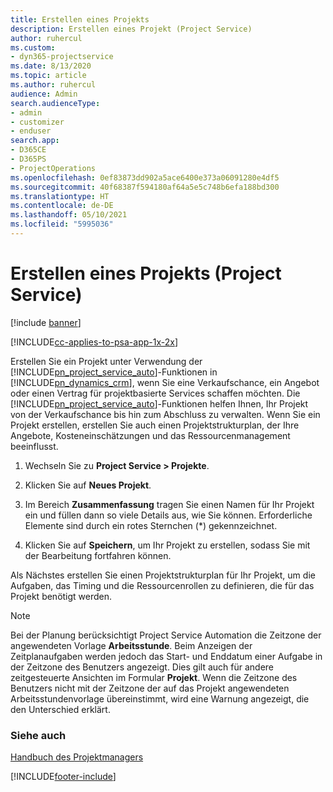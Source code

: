 ```yaml
---
title: Erstellen eines Projekts
description: Erstellen eines Projekt (Project Service)
author: ruhercul
ms.custom:
- dyn365-projectservice
ms.date: 8/13/2020
ms.topic: article
ms.author: ruhercul
audience: Admin
search.audienceType:
- admin
- customizer
- enduser
search.app:
- D365CE
- D365PS
- ProjectOperations
ms.openlocfilehash: 0ef83873dd902a5ace6400e373a06091280e4df5
ms.sourcegitcommit: 40f68387f594180af64a5e5c748b6efa188bd300
ms.translationtype: HT
ms.contentlocale: de-DE
ms.lasthandoff: 05/10/2021
ms.locfileid: "5995036"
---
```

# <a name="create-a-project-project-service"></a>Erstellen eines Projekts (Project Service)

[!include [banner](../includes/psa-now-project-operations.md)]

[!INCLUDE[cc-applies-to-psa-app-1x-2x](../includes/cc-applies-to-psa-app-1x-2x.md)]

Erstellen Sie ein Projekt unter Verwendung der [!INCLUDE[pn_project_service_auto](../includes/pn-project-service-auto.md)]-Funktionen in [!INCLUDE[pn_dynamics_crm](../includes/pn-dynamics-crm.md)], wenn Sie eine Verkaufschance, ein Angebot oder einen Vertrag für projektbasierte Services schaffen möchten. Die [!INCLUDE[pn_project_service_auto](../includes/pn-project-service-auto.md)]-Funktionen helfen Ihnen, Ihr Projekt von der Verkaufschance bis hin zum Abschluss zu verwalten. Wenn Sie ein Projekt erstellen, erstellen Sie auch einen Projektstrukturplan, der Ihre Angebote, Kosteneinschätzungen und das Ressourcenmanagement beeinflusst.  
  
1.  Wechseln Sie zu **Project Service > Projekte**.  
  
2.  Klicken Sie auf **Neues Projekt**.  
  
3.  Im Bereich **Zusammenfassung** tragen Sie einen Namen für Ihr Projekt ein und füllen dann so viele Details aus, wie Sie können. Erforderliche Elemente sind durch ein rotes Sternchen (*) gekennzeichnet.  
  
4.  Klicken Sie auf **Speichern**, um Ihr Projekt zu erstellen, sodass Sie mit der Bearbeitung fortfahren können.  
  
Als Nächstes erstellen Sie einen Projektstrukturplan für Ihr Projekt, um die Aufgaben, das Timing und die Ressourcenrollen zu definieren, die für das Projekt benötigt werden.  

> [!NOTE]
> Bei der Planung berücksichtigt Project Service Automation die Zeitzone der angewendeten Vorlage **Arbeitsstunde**. Beim Anzeigen der Zeitplanaufgaben werden jedoch das Start- und Enddatum einer Aufgabe in der Zeitzone des Benutzers angezeigt. Dies gilt auch für andere zeitgesteuerte Ansichten im Formular **Projekt**. Wenn die Zeitzone des Benutzers nicht mit der Zeitzone der auf das Projekt angewendeten Arbeitsstundenvorlage übereinstimmt, wird eine Warnung angezeigt, die den Unterschied erklärt. 
  
### <a name="see-also"></a>Siehe auch  
 [Handbuch des Projektmanagers](../psa/project-manager-guide.md)


[!INCLUDE[footer-include](../includes/footer-banner.md)]